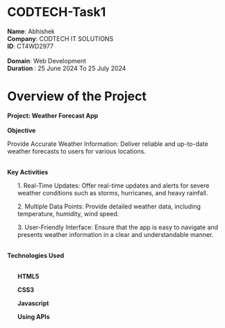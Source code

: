 # CODTECH-Task1
<b>Name</b>: Abhishek <br>
<b>Company</b>: CODTECH IT SOLUTIONS <br>
<b>ID</b>: CT4WD2977<br>			 					
<b>Domain</b>: Web Development <br>
<b>Duration </b>: 25 June 2024 To 25 July 2024 <br>

<h1>Overview of the Project</h1>

<b>Project: Weather Forecast App</b> 
<br><br>
<b>Objective</b>
<p>Provide Accurate Weather Information: Deliver reliable and up-to-date weather forecasts to users for various locations.</p>
<br>
<b>Key Activities</b>
<p>
  <ol type="number">
   1. Real-Time Updates: Offer real-time updates and alerts for severe weather conditions such as storms, hurricanes, and heavy rainfall.
  
  </ol>
  <ul>
     2. Multiple Data Points: Provide detailed weather data, including temperature, humidity, wind speed.
  </ul>
  <ul>
     3. User-Friendly Interface: Ensure that the app is easy to navigate and presents weather information in a clear and understandable manner.

  </ul>
</p>

<br>
<b>Technologies Used</b>
<br> <br>
<ul>
  <b>HTML5</b></ul>
  <ul><b>CSS3</b></ul>
  <ul><b>Javascript</b></ul>
  <ul><b>Using APIs</b></ul>
  





